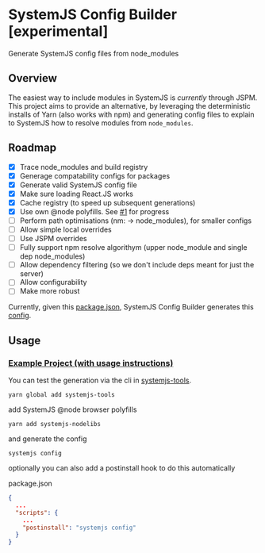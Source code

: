 # SystemJS Config Builder [experimental]
Generate SystemJS config files from node_modules

## Overview
The easiest way to include modules in SystemJS is *currently* through JSPM. This project aims to provide an alternative, by leveraging the deterministic installs of Yarn (also works with npm) and generating config files to explain to SystemJS how to resolve modules from `node_modules`.

## Roadmap

- [x] Trace node_modules and build registry
- [x] Generage compatability configs for packages
- [x] Generate valid SystemJS config file
- [x] Make sure loading React.JS works
- [x] Cache registry (to speed up subsequent generations)
- [x] Use own @node polyfills. See [#1](https://github.com/alexisvincent/systemjs-config-builder/issues/1) for progress
- [ ] Perform path optimisations (nm: -> node_modules), for smaller configs
- [ ] Allow simple local overrides
- [ ] Use JSPM overrides
- [ ] Fully support npm resolve algorithym (upper node_module and single dep node_modules)
- [ ] Allow dependency filtering (so we don't include deps meant for just the server)
- [ ] Allow configurability
- [ ] Make more robust

Currently, given this [package.json](./test/babel/package.json), 
SystemJS Config Builder generates this [config](./test/babel/generated.config.js).


## Usage
### [Example Project (with usage instructions)](./example)
You can test the generation via the cli in [systemjs-tools](https://github.com/alexisvincent/systemjs-tools).

`yarn global add systemjs-tools`

add SystemJS @node browser polyfills

`yarn add systemjs-nodelibs`

and generate the config

`systemjs config`

optionally you can also add a postinstall hook to do this automatically

package.json
```json
{
  ...
  "scripts": {
    ...
    "postinstall": "systemjs config"
  }
}
```
